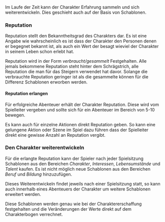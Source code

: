 Im Laufe der Zeit kann der Charakter Erfahrung sammeln und sich
weiterentwickeln. Dies geschieht auch auf der Basis von Schablonen.

### Reputation

Reputation stellt den Bekanntheitsgrad des Charakters dar. Es ist 
eine Angabe wie wahrscheinlich es ist dass der Charakter den Personen
denen er begegnet bekannt ist, als auch ein Wert der besagt wieviel 
der Charakter in seinem Leben schon erlebt hat.

Reputation wird in der Form *verbraucht/gesammelt* Festgehalten. 
Alle jemals bekommene Reputation steht hinter dem Schrägstrich, alle
Reputation die man für das Steigern verwendet hat davor. Solange
die verbrauchte Reputation geringer ist als die gesammelte können für die 
Differenz Schablonen erworben werden.

#### Reputation erlangen

Für erfolgreiche Abenteuer erhält der Charakter Reputation. Diese wird
vom Spielleiter vergeben und sollte sich für ein Abenteuer im Bereich
von 5-10 bewegen. 

Es kann auch für einzelne Aktionen direkt Reputation geben. So kann
eine gelungene Aktion oder Szene im Spiel dazu führen dass der Spielleiter
direkt eine gewisse Anzahl an Reputation vergibt.

### Den Charakter weiterentwickeln

Für die erlangte Reputation kann der Spieler nach jeder
Spielsitzung Schablonen aus den Bereichen *Charakter*, *Interessen*,
*Lebensumstände* und *Talent* kaufen. Es ist nicht möglich neue
Schablonen aus den Bereichen *Beruf* und *Bildung* hinzuzufügen.

Dieses Weiterentwickeln findet jeweils nach einer Spielsitzung statt, 
so kann auch innerhalb eines Abenteuers der Charakter um weitere 
Schablonen erweitert werden.

Diese Schablonen werden genau wie bei der Charaktererschaffung festgehalten
und die Veränderungen der Werte direkt auf dem Charakterbogen verrechnet.